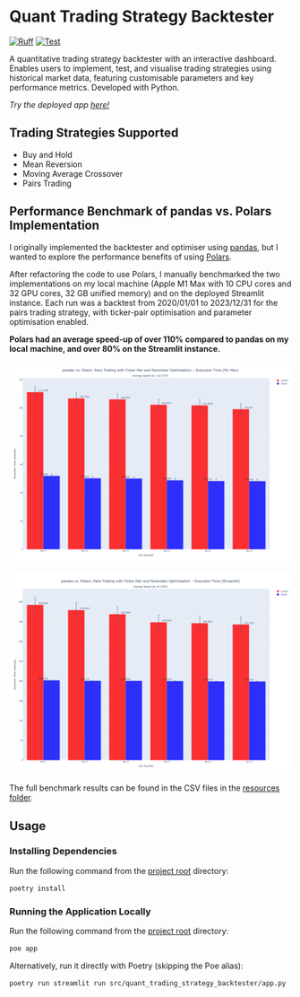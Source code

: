 # Quant Trading Strategy Backtester

[![Ruff](https://img.shields.io/endpoint?url=https://raw.githubusercontent.com/astral-sh/ruff/main/assets/badge/v2.json)](https://github.com/astral-sh/ruff)
[![Test](https://github.com/IsaacCheng9/quant-trading-strategy-backtester/actions/workflows/test.yml/badge.svg)](https://github.com/IsaacCheng9/quant-trading-strategy-backtester/actions/workflows/test.yml)

A quantitative trading strategy backtester with an interactive dashboard.
Enables users to implement, test, and visualise trading strategies using
historical market data, featuring customisable parameters and key performance
metrics. Developed with Python.

_Try the deployed app
[here!](https://quant-trading-strategy-backtester.streamlit.app/)_

## Trading Strategies Supported

- Buy and Hold
- Mean Reversion
- Moving Average Crossover
- Pairs Trading

## Performance Benchmark of pandas vs. Polars Implementation

I originally implemented the backtester and optimiser using
[pandas](https://pandas.pydata.org/), but I wanted to explore the performance
benefits of using [Polars](https://pola.rs/).

After refactoring the code to use Polars, I manually benchmarked the two
implementations on my local machine (Apple M1 Max with 10 CPU cores and 32 GPU
cores, 32 GB unified memory) and on the deployed Streamlit instance. Each run
was a backtest from 2020/01/01 to 2023/12/31 for the pairs trading strategy,
with ticker-pair optimisation and parameter optimisation enabled.

**Polars had an average speed-up of over 110% compared to pandas on my local**
**machine, and over 80% on the Streamlit instance.**

![M1 Max Benchmark Results](./resources/m1_max_benchmark_results.png)

![Streamlit Benchmark Results](./resources/streamlit_benchmark_results.png)

The full benchmark results can be found in the CSV files in the
[resources folder](./resources).

## Usage

### Installing Dependencies

Run the following command from the [project root](./) directory:

```bash
poetry install
```

### Running the Application Locally

Run the following command from the [project root](./) directory:

```bash
poe app
```

Alternatively, run it directly with Poetry (skipping the Poe alias):

```bash
poetry run streamlit run src/quant_trading_strategy_backtester/app.py
```
